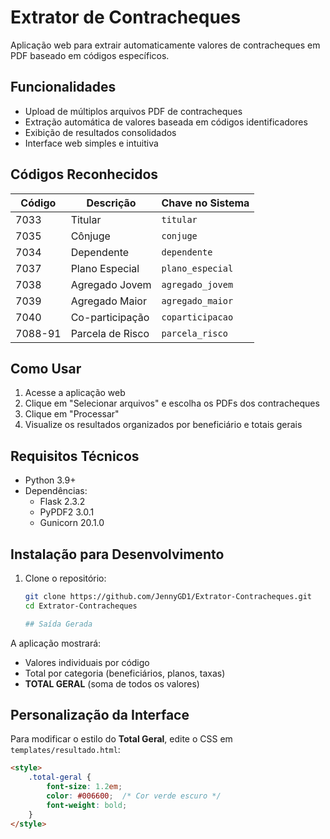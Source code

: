 # Extrator de Contracheques

Aplicação web para extrair automaticamente valores de contracheques em PDF baseado em códigos específicos.

## Funcionalidades

- Upload de múltiplos arquivos PDF de contracheques
- Extração automática de valores baseada em códigos identificadores
- Exibição de resultados consolidados
- Interface web simples e intuitiva

## Códigos Reconhecidos

| Código | Descrição               | Chave no Sistema       |
|--------|-------------------------|------------------------|
| 7033   | Titular                 | `titular`              |
| 7035   | Cônjuge                 | `conjuge`              |
| 7034   | Dependente              | `dependente`           |
| 7037   | Plano Especial          | `plano_especial`       |
| 7038   | Agregado Jovem          | `agregado_jovem`       |
| 7039   | Agregado Maior          | `agregado_maior`       |
| 7040   | Co-participação         | `coparticipacao`       |
| 7088-91| Parcela de Risco        | `parcela_risco`        |

## Como Usar

1. Acesse a aplicação web
2. Clique em "Selecionar arquivos" e escolha os PDFs dos contracheques
3. Clique em "Processar"
4. Visualize os resultados organizados por beneficiário e totais gerais

## Requisitos Técnicos

- Python 3.9+
- Dependências:
  - Flask 2.3.2
  - PyPDF2 3.0.1
  - Gunicorn 20.1.0

## Instalação para Desenvolvimento

1. Clone o repositório:
   ```bash
   git clone https://github.com/JennyGD1/Extrator-Contracheques.git
   cd Extrator-Contracheques

   ## Saída Gerada

A aplicação mostrará:
- Valores individuais por código
- Total por categoria (beneficiários, planos, taxas)
- **TOTAL GERAL** (soma de todos os valores)
## Personalização da Interface

Para modificar o estilo do **Total Geral**, edite o CSS em `templates/resultado.html`:

```html
<style>
    .total-geral {
        font-size: 1.2em;
        color: #006600;  /* Cor verde escuro */
        font-weight: bold;
    }
</style>
```
